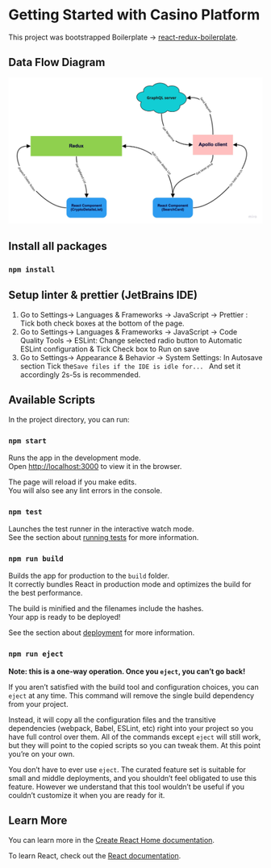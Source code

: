# Getting Started with Casino Platform

This project was bootstrapped Boilerplate ->  [react-redux-boilerplate](https://github.com/junaid1840/react-thunk-scss-boilerplater).

## Data Flow Diagram
![Screenshot](./readme-assets/data_flow_diagram.jpg)
## Install all packages

### `npm install`

## Setup linter & prettier (JetBrains IDE)

1. Go to Settings-> Languages & Frameworks -> JavaScript -> Prettier : Tick both check boxes at the bottom of the page.
2. Go to Settings-> Languages & Frameworks -> JavaScript -> Code Quality Tools -> ESLint: Change selected radio button to Automatic ESLint configuration & Tick Check box to Run on save
3. Go to Settings-> Appearance & Behavior ->  System Settings: In Autosave section Tick the`Save files if the IDE is idle for... ` And set it accordingly 2s-5s is recommended.


## Available Scripts

In the project directory, you can run:

### `npm start`

Runs the app in the development mode.\
Open [http://localhost:3000](http://localhost:3000) to view it in the browser.

The page will reload if you make edits.\
You will also see any lint errors in the console.

### `npm test`

Launches the test runner in the interactive watch mode.\
See the section about [running tests](https://facebook.github.io/create-react-app/docs/running-tests) for more information.

### `npm run build`

Builds the app for production to the `build` folder.\
It correctly bundles React in production mode and optimizes the build for the best performance.

The build is minified and the filenames include the hashes.\
Your app is ready to be deployed!

See the section about [deployment](https://facebook.github.io/create-react-app/docs/deployment) for more information.

### `npm run eject`

**Note: this is a one-way operation. Once you `eject`, you can’t go back!**

If you aren’t satisfied with the build tool and configuration choices, you can `eject` at any time. This command will remove the single build dependency from your project.

Instead, it will copy all the configuration files and the transitive dependencies (webpack, Babel, ESLint, etc) right into your project so you have full control over them. All of the commands except `eject` will still work, but they will point to the copied scripts so you can tweak them. At this point you’re on your own.

You don’t have to ever use `eject`. The curated feature set is suitable for small and middle deployments, and you shouldn’t feel obligated to use this feature. However we understand that this tool wouldn’t be useful if you couldn’t customize it when you are ready for it.

## Learn More

You can learn more in the [Create React Home documentation](https://facebook.github.io/create-react-app/docs/getting-started).

To learn React, check out the [React documentation](https://reactjs.org/).
